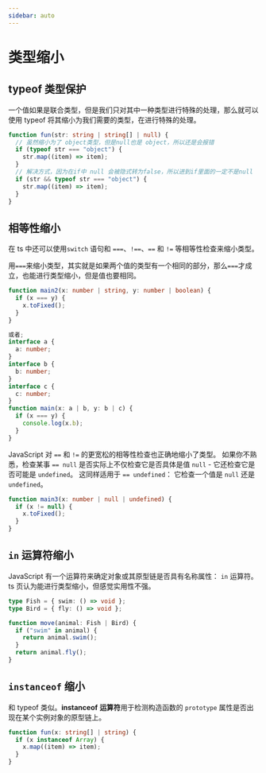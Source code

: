 ```yaml
---
sidebar: auto
---
```


# 类型缩小

## typeof 类型保护

一个值如果是联合类型，但是我们只对其中一种类型进行特殊的处理，那么就可以使用 typeof 将其缩小为我们需要的类型，在进行特殊的处理。

```typescript
function fun(str: string | string[] | null) {
  // 虽然缩小为了 object类型，但是null也是 object，所以还是会报错
  if (typeof str === "object") {
    str.map((item) => item);
  }
  // 解决方式，因为在if中 null 会被隐式转为false，所以进到if里面的一定不是null
  if (str && typeof str === "object") {
    str.map((item) => item);
  }
}
```

## 相等性缩小

在 ts 中还可以使用`switch` 语句和 `===`、`!==`、`==` 和 `!=` 等相等性检查来缩小类型。

用`===`来缩小类型，其实就是如果两个值的类型有一个相同的部分，那么`===`才成立，也能进行类型缩小，但是值也要相同。

```typescript
function main2(x: number | string, y: number | boolean) {
  if (x === y) {
    x.toFixed();
  }
}

或者;
interface a {
  a: number;
}
interface b {
  b: number;
}
interface c {
  c: number;
}
function main(x: a | b, y: b | c) {
  if (x === y) {
    console.log(x.b);
  }
}
```

JavaScript 对 `==` 和 `!=` 的更宽松的相等性检查也正确地缩小了类型。 如果你不熟悉，检查某事 `== null` 是否实际上不仅检查它是否具体是值 `null` - 它还检查它是否可能是 `undefined`。 这同样适用于 `== undefined`： 它检查一个值是 `null` 还是 `undefined`。

```typescript
function main3(x: number | null | undefined) {
  if (x != null) {
    x.toFixed();
  }
}
```

## `in` 运算符缩小

JavaScript 有一个运算符来确定对象或其原型链是否具有名称属性： `in` 运算符。ts 页认为能进行类型缩小，但感觉实用性不强。

```typescript
type Fish = { swim: () => void };
type Bird = { fly: () => void };

function move(animal: Fish | Bird) {
  if ("swim" in animal) {
    return animal.swim();
  }
  return animal.fly();
}
```

## `instanceof` 缩小

和 typeof 类似。**instanceof** **运算符**用于检测构造函数的 `prototype` 属性是否出现在某个实例对象的原型链上。

```typescript
function fun(x: string[] | string) {
  if (x instanceof Array) {
    x.map((item) => item);
  }
}
```

